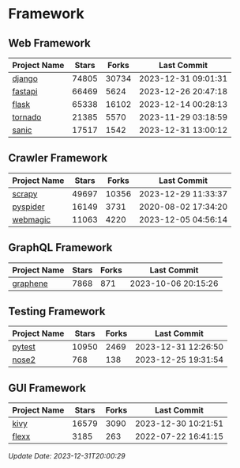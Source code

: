 # Framework

## Web Framework
| Project Name | Stars | Forks | Last Commit |
| ------------ | ----- | ----- | ----------- |
| [django](https://github.com/django/django) | 74805 | 30734 | 2023-12-31 09:01:31 |
| [fastapi](https://github.com/tiangolo/fastapi) | 66469 | 5624 | 2023-12-26 20:47:18 |
| [flask](https://github.com/pallets/flask) | 65338 | 16102 | 2023-12-14 00:28:13 |
| [tornado](https://github.com/tornadoweb/tornado) | 21385 | 5570 | 2023-11-29 03:18:59 |
| [sanic](https://github.com/sanic-org/sanic) | 17517 | 1542 | 2023-12-31 13:00:12 |

## Crawler Framework
| Project Name | Stars | Forks | Last Commit |
| ------------ | ----- | ----- | ----------- |
| [scrapy](https://github.com/scrapy/scrapy) | 49697 | 10356 | 2023-12-29 11:33:37 |
| [pyspider](https://github.com/binux/pyspider) | 16149 | 3731 | 2020-08-02 17:34:20 |
| [webmagic](https://github.com/code4craft/webmagic) | 11063 | 4220 | 2023-12-05 04:56:14 |

## GraphQL Framework
| Project Name | Stars | Forks | Last Commit |
| ------------ | ----- | ----- | ----------- |
| [graphene](https://github.com/graphql-python/graphene) | 7868 | 871 | 2023-10-06 20:15:26 |

## Testing Framework
| Project Name | Stars | Forks | Last Commit |
| ------------ | ----- | ----- | ----------- |
| [pytest](https://github.com/pytest-dev/pytest) | 10950 | 2469 | 2023-12-31 12:26:50 |
| [nose2](https://github.com/nose-devs/nose2) | 768 | 138 | 2023-12-25 19:31:54 |

## GUI Framework
| Project Name | Stars | Forks | Last Commit |
| ------------ | ----- | ----- | ----------- |
| [kivy](https://github.com/kivy/kivy) | 16579 | 3090 | 2023-12-30 10:21:51 |
| [flexx](https://github.com/flexxui/flexx) | 3185 | 263 | 2022-07-22 16:41:15 |

*Update Date: 2023-12-31T20:00:29*